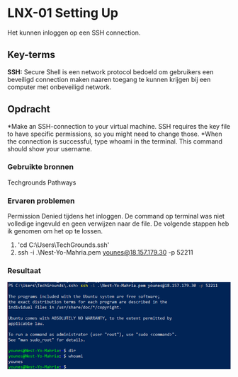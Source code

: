 # LNX-01 Setting Up
Het kunnen inloggen op een SSH connection.  

## Key-terms
**SSH:** Secure Shell is een network protocol bedoeld om gebruikers een beveiligd connection maken naaren toegang te kunnen krijgen bij een computer met onbeveiligd network.

## Opdracht
*Make an SSH-connection to your virtual machine. SSH requires the key file to have specific permissions, so you might need to change those.
*When the connection is successful, type whoami in the terminal. This command should show your username.

### Gebruikte bronnen
Techgrounds Pathways

### Ervaren problemen
Permission Denied tijdens het inloggen. De command op terminal was niet volledige ingevuld en geen verwijzen naar de file. De volgende stappen heb ik genomen om het op te lossen.
1) 'cd C:\Users\TechGrounds\.ssh'
2) ssh -i .\Nest-Yo-Mahria.pem younes@18.157.179.30 -p 52211

### Resultaat
![resultaat](/00_includes/LNX-01-resultaat.png "resultaat")